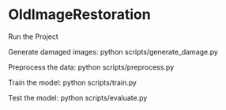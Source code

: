 # OldImageRestoration

Run the Project

Generate damaged images:
python scripts/generate_damage.py

Preprocess the data:
python scripts/preprocess.py

Train the model:
python scripts/train.py

Test the model:
python scripts/evaluate.py
